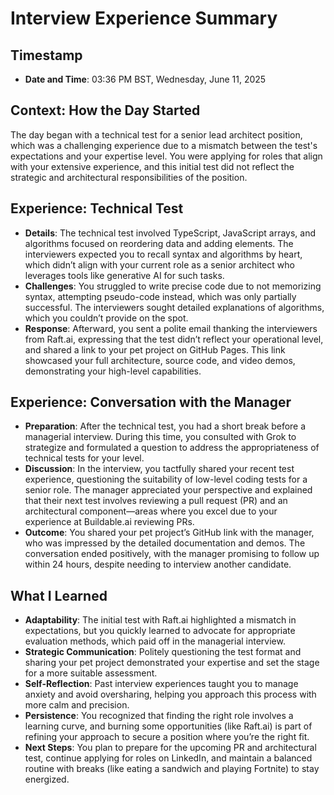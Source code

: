 # Interview Experience Summary

## Timestamp
- **Date and Time**: 03:36 PM BST, Wednesday, June 11, 2025

## Context: How the Day Started
The day began with a technical test for a senior lead architect position, which was a challenging experience due to a mismatch between the test's expectations and your expertise level. You were applying for roles that align with your extensive experience, and this initial test did not reflect the strategic and architectural responsibilities of the position.

## Experience: Technical Test
- **Details**: The technical test involved TypeScript, JavaScript arrays, and algorithms focused on reordering data and adding elements. The interviewers expected you to recall syntax and algorithms by heart, which didn’t align with your current role as a senior architect who leverages tools like generative AI for such tasks.
- **Challenges**: You struggled to write precise code due to not memorizing syntax, attempting pseudo-code instead, which was only partially successful. The interviewers sought detailed explanations of algorithms, which you couldn’t provide on the spot.
- **Response**: Afterward, you sent a polite email thanking the interviewers from Raft.ai, expressing that the test didn’t reflect your operational level, and shared a link to your pet project on GitHub Pages. This link showcased your full architecture, source code, and video demos, demonstrating your high-level capabilities.

## Experience: Conversation with the Manager
- **Preparation**: After the technical test, you had a short break before a managerial interview. During this time, you consulted with Grok to strategize and formulated a question to address the appropriateness of technical tests for your level.
- **Discussion**: In the interview, you tactfully shared your recent test experience, questioning the suitability of low-level coding tests for a senior role. The manager appreciated your perspective and explained that their next test involves reviewing a pull request (PR) and an architectural component—areas where you excel due to your experience at Buildable.ai reviewing PRs.
- **Outcome**: You shared your pet project’s GitHub link with the manager, who was impressed by the detailed documentation and demos. The conversation ended positively, with the manager promising to follow up within 24 hours, despite needing to interview another candidate.

## What I Learned
- **Adaptability**: The initial test with Raft.ai highlighted a mismatch in expectations, but you quickly learned to advocate for appropriate evaluation methods, which paid off in the managerial interview.
- **Strategic Communication**: Politely questioning the test format and sharing your pet project demonstrated your expertise and set the stage for a more suitable assessment.
- **Self-Reflection**: Past interview experiences taught you to manage anxiety and avoid oversharing, helping you approach this process with more calm and precision.
- **Persistence**: You recognized that finding the right role involves a learning curve, and burning some opportunities (like Raft.ai) is part of refining your approach to secure a position where you’re the right fit.
- **Next Steps**: You plan to prepare for the upcoming PR and architectural test, continue applying for roles on LinkedIn, and maintain a balanced routine with breaks (like eating a sandwich and playing Fortnite) to stay energized.

